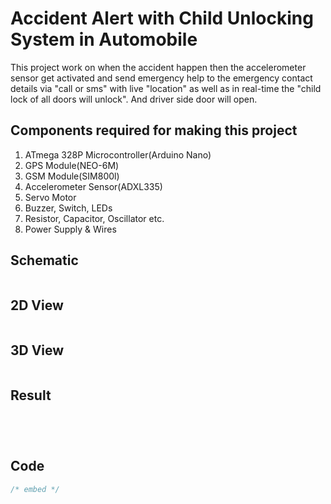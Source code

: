 
# Accident Alert with Child Unlocking System in Automobile

This project work on when the accident happen then the accelerometer sensor get activated and send emergency help to the emergency contact details via "call or sms" with live "location" as well as in real-time the "child lock of all doors will unlock". And driver side door will open. 



## Components required for making this project


1. ATmega 328P Microcontroller(Arduino Nano)
2. GPS Module(NEO-6M)
3. GSM Module(SIM800l)
4. Accelerometer Sensor(ADXL335)
5. Servo Motor
6. Buzzer, Switch, LEDs
7. Resistor, Capacitor, Oscillator etc.
8. Power Supply & Wires 




## Schematic 

<img src=""></img>


## 2D View

<img src=""></img>


## 3D View

<img src=""></img>


## Result

<img src=""></img>

<img src=""></img>

<img src=""></img>

<img src=""></img>









## Code 

```javascript
/* embed */



